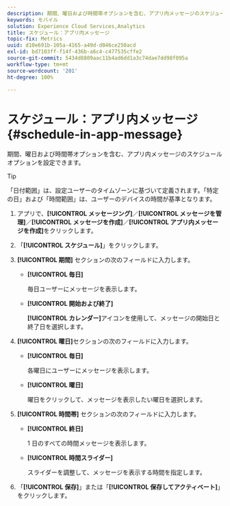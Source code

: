 ```yaml
---
description: 期間、曜日および時間帯オプションを含む、アプリ内メッセージのスケジュールオプションを設定できます。
keywords: モバイル
solution: Experience Cloud Services,Analytics
title: スケジュール：アプリ内メッセージ
topic-fix: Metrics
uuid: d10e691b-105a-4165-a49d-d046ce250acd
exl-id: bd7103ff-f14f-436b-a6c4-c477535cffe2
source-git-commit: 5434d8809aac11b4ad6dd1a3c74dae7dd98f095a
workflow-type: tm+mt
source-wordcount: '201'
ht-degree: 100%

---
```


# スケジュール：アプリ内メッセージ {#schedule-in-app-message}

期間、曜日および時間帯オプションを含む、アプリ内メッセージのスケジュールオプションを設定できます。

>[!TIP]
>
>「日付範囲」は、設定ユーザーのタイムゾーンに基づいて定義されます。「特定の日」および「時間範囲」は、ユーザーのデバイスの時間が基準となります。

1. アプリで、**[!UICONTROL メッセージング]**／**[!UICONTROL メッセージを管理]**／**[!UICONTROL メッセージを作成]**／**[!UICONTROL アプリ内メッセージを作成]**&#x200B;をクリックします。
1. 「**[!UICONTROL スケジュール]**」をクリックします。
1. **[!UICONTROL 期間]** セクションの次のフィールドに入力します。

   * **[!UICONTROL 毎日]**

      毎日ユーザーにメッセージを表示します。

   * **[!UICONTROL 開始および終了]**

      **[!UICONTROL カレンダー]**&#x200B;アイコンを使用して、メッセージの開始日と終了日を選択します。

1. **[!UICONTROL 曜日]**&#x200B;セクションの次のフィールドに入力します。

   * **[!UICONTROL 毎日]**

      各曜日にユーザーにメッセージを表示します。

   * **[!UICONTROL 曜日]**

      曜日をクリックして、メッセージを表示したい曜日を選択します。

1. **[!UICONTROL 時間帯]** セクションの次のフィールドに入力します。

   * **[!UICONTROL 終日]**

      1 日のすべての時間メッセージを表示します。

   * **[!UICONTROL 時間スライダー]**

      スライダーを調整して、メッセージを表示する時間を指定します。

1. 「**[!UICONTROL 保存]**」または「**[!UICONTROL 保存してアクティベート]**」をクリックします。
